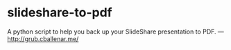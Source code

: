 # slideshare-to-pdf
A python script to help you back up your SlideShare presentation to PDF. — http://grub.cballenar.me/ 
